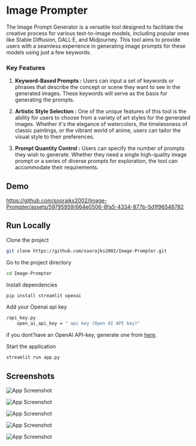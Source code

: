 
# Image Prompter

The Image Prompt Generator is a versatile tool designed to facilitate the creative process for various text-to-image models, including popular ones like Stable Diffusion, DALL·E, and Midjourney. This tool aims to provide users with a seamless experience in generating image prompts for these models using just a few keywords.

### Key Features

1. **Keyword-Based Prompts :** Users can input a set of keywords or phrases that describe the concept or scene they want to see in the generated images. These keywords will serve as the basis for generating the prompts.

2. **Artistic Style Selection :** One of the unique features of this tool is the ability for users to choose from a variety of art styles for the generated images. Whether it's the elegance of watercolors, the timelessness of classic paintings, or the vibrant world of anime, users can tailor the visual style to their preferences.

3. **Prompt Quantity Control :** Users can specify the number of prompts they wish to generate. Whether they need a single high-quality image prompt or a series of diverse prompts for exploration, the tool can accommodate their requirements.


## Demo

https://github.com/soorajks2002/Image-Prompter/assets/59795959/664e0506-8fa5-4334-877b-5d1f96548782



## Run Locally

Clone the project

```bash
git clone https://github.com/soorajks2002/Image-Prompter.git
```

Go to the project directory

```bash
cd Image-Prompter
```

Install dependencies

```bash
pip install streamlit openai
```

Add your Openai api key

```bash
/api_key.py
    open_ai_api_key = " api key (Open AI API key)"
```

if you dont'have an OpenAI API-key, generate one from [here](https://platform.openai.com/account/api-keys).

Start the application

```bash
streamlit run app.py
```


## Screenshots

![App Screenshot](https://github.com/soorajks2002/Image-Prompter/blob/main/Screenshots/Screenshot%201.png?raw=true)

![App Screenshot](https://github.com/soorajks2002/Image-Prompter/blob/main/Screenshots/Screenshot%202.png?raw=true)

![App Screenshot](https://github.com/soorajks2002/Image-Prompter/blob/main/Screenshots/Screenshot%203.png?raw=true)

![App Screenshot](https://github.com/soorajks2002/Image-Prompter/blob/main/Screenshots/Screenshot%204.png?raw=true)

![App Screenshot](https://github.com/soorajks2002/Image-Prompter/blob/main/Screenshots/Screenshot%205.png?raw=true)
